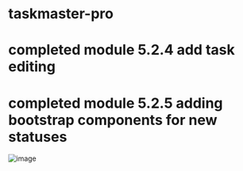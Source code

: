 # taskmaster-pro
# completed module 5.2.4 add task editing
# completed module 5.2.5 adding bootstrap components for new statuses
![image](https://user-images.githubusercontent.com/49574487/165197476-72361993-bd28-4876-9bf2-71ea8bf35a0a.png)
